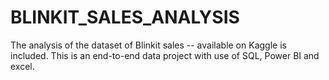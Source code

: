 # BLINKIT_SALES_ANALYSIS
The analysis of the dataset of Blinkit sales -- available on Kaggle is included. This is an end-to-end data project with use of SQL, Power BI and excel. 
